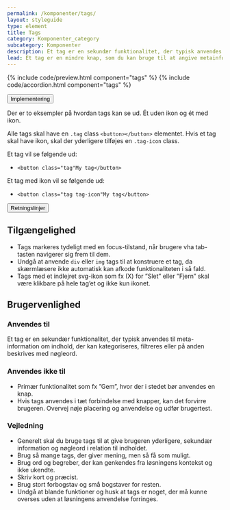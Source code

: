 ```yaml
---
permalink: /komponenter/tags/
layout: styleguide
type: element
title: Tags
category: Komponenter_category
subcategory: Komponenter
description: Et tag er en sekundær funktionalitet, der typisk anvendes til meta-information om indhold, der kan kategoriseres, filtreres eller på anden beskrives med nøgleord.
lead: Et tag er en mindre knap, som du kan bruge til at angive metainformation om indhold, der kan kategoriseres, filtreres eller på anden beskrives med nøgleord. Tags forekommer med og uden ikon.
---
```


{% include code/preview.html component="tags" %}
{% include code/accordion.html component="tags" %}
<div class="accordion-bordered">
  <button class="button-unstyled accordion-button"
    aria-expanded="false" aria-controls="tags-code-documentation">
    Implementering
  </button>
  <div id="tags-code-documentation" class="accordion-content">
    <section>
        <p>Der er to eksempler på hvordan tags kan se ud. Ét uden ikon og ét med ikon.</p>
        <p>Alle tags skal have en <code>.tag</code> class <code>&lt;button&gt;&lt;/button&gt;</code> elementet. Hvis et tag skal have ikon, skal der yderligere tilføjes en <code>.tag-icon</code> class.</p>
        <p>Et tag vil se følgende ud:</p>
        <ul>
          <li><code>&lt;button class="tag"My tag&lt;/button&gt;</code></li>
        </ul>
        <p>Et tag med ikon vil se følgende ud:</p>
        <ul>
          <li><code>&lt;button class="tag tag-icon"My tag&lt;/button&gt;</code></li>
        </ul>
    </section>
  </div>
</div>
<div class="accordion-bordered">
  <button class="button-unstyled accordion-button"
      aria-expanded="true" aria-controls="accordion-bordered-docs">
    Retningslinjer
  </button>
  <div id="accordion-bordered-docs" aria-hidden="false" class="accordion-content">
    <article>
      <section>
          <h2 class="h4">Tilgængelighed</h2>
          <ul>
              <li>Tags markeres tydeligt med en focus-tilstand, når brugere vha tab-tasten navigerer sig frem til dem.</li>
              <li>Undgå at anvende <code>div</code> eller <code>img</code> tags til at konstruere et tag, da skærmlæsere ikke automatisk kan afkode funktionaliteten i så fald.</li>
              <li>Tags med et indlejret svg-ikon som fx (X) for ”Slet” eller ”Fjern” skal være klikbare på hele tag’et og ikke kun ikonet.</li>
          </ul>               
      </section>
      <section>
          <h2 class="h4">Brugervenlighed</h2>
          <h3 class="h5">Anvendes til</h3>
          <p>Et tag er en sekundær funktionalitet, der typisk anvendes til meta-information om indhold, der kan kategoriseres, filtreres eller på anden beskrives med nøgleord.</p>
          <h3 class="h5">Anvendes ikke til</h3>
          <ul>
          <li>Primær funktionalitet som fx ”Gem”, hvor der i stedet bør anvendes en knap.</li>
          <li>Hvis tags anvendes i tæt forbindelse med knapper, kan det forvirre brugeren. Overvej nøje placering og anvendelse og udfør brugertest.</li>
          </ul>
          <p></p>
          <h3 class="h5">Vejledning</h3>
          <ul>
              <li>Generelt skal du bruge tags til at give brugeren yderligere, sekundær information og nøgleord i relation til  indholdet. </li>
              <li>Brug så mange tags, der giver mening, men så få som muligt.</li>
              <li>Brug ord og begreber, der kan genkendes fra løsningens kontekst og ikke ukendte. </li>
              <li>Skriv kort og præcist.</li>
              <li>Brug stort forbogstav og små bogstaver for resten.</li>
              <li>Undgå at blande funktioner og husk at tags er noget, der må kunne overses uden at løsningens anvendelse forringes. </li>
          </ul>
      </section>
    </article>
  </div>
</div>
